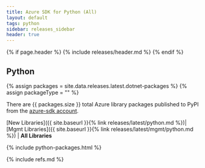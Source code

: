 ```yaml
---
title: Azure SDK for Python (All)
layout: default
tags: python
sidebar: releases_sidebar
header: true
---
```

{% if page.header %}
{% include releases/header.md %}
{% endif %}

## Python

{% assign packages = site.data.releases.latest.dotnet-packages %}
{% assign packageType = "" %}

There are {{ packages.size }} total Azure library packages published to PyPI from the [azure-sdk account](https://pypi.org/user/azure-sdk/).

[New Libraries]({{ site.baseurl }}{% link releases/latest/python.md %})| [Mgmt Libraries]({{ site.baseurl }}{% link releases/latest/mgmt/python.md %}) | **All Libraries**

{% include python-packages.html %}

{% include refs.md %}
